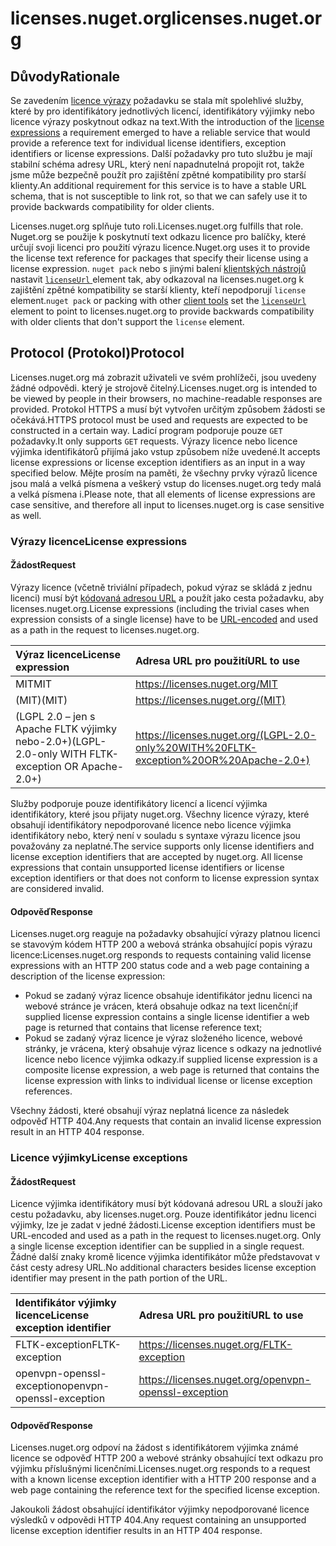 # <a name="licensesnugetorg"></a><span data-ttu-id="77455-101">licenses.nuget.org</span><span class="sxs-lookup"><span data-stu-id="77455-101">licenses.nuget.org</span></span>

## <a name="rationale"></a><span data-ttu-id="77455-102">Důvody</span><span class="sxs-lookup"><span data-stu-id="77455-102">Rationale</span></span>

<span data-ttu-id="77455-103">Se zavedením [licence výrazy](nuspec.md#license) požadavku se stala mít spolehlivé služby, které by pro identifikátory jednotlivých licencí, identifikátory výjimky nebo licence výrazy poskytnout odkaz na text.</span><span class="sxs-lookup"><span data-stu-id="77455-103">With the introduction of the [license expressions](nuspec.md#license) a requirement emerged to have a reliable service that would provide a reference text for individual license identifiers, exception identifiers or license expressions.</span></span>
<span data-ttu-id="77455-104">Další požadavky pro tuto službu je mají stabilní schéma adresy URL, který není napadnutelná propojit rot, takže jsme může bezpečně použít pro zajištění zpětné kompatibility pro starší klienty.</span><span class="sxs-lookup"><span data-stu-id="77455-104">An additional requirement for this service is to have a stable URL schema, that is not susceptible to link rot, so that we can safely use it to provide backwards compatibility for older clients.</span></span>

<span data-ttu-id="77455-105">Licenses.nuget.org splňuje tuto roli.</span><span class="sxs-lookup"><span data-stu-id="77455-105">Licenses.nuget.org fulfills that role.</span></span> <span data-ttu-id="77455-106">Nuget.org se použije k poskytnutí text odkazu licence pro balíčky, které určují svoji licenci pro použití výrazu licence.</span><span class="sxs-lookup"><span data-stu-id="77455-106">Nuget.org uses it to provide the license text reference for packages that specify their license using a license expression.</span></span> <span data-ttu-id="77455-107">`nuget pack` nebo s jinými balení [klientských nástrojů](https://docs.microsoft.com/en-us/nuget/install-nuget-client-tools) nastavit [ `licenseUrl` ](nuspec.md#licenseurl) element tak, aby odkazoval na licenses.nuget.org k zajištění zpětné kompatibility se starší klienty, kteří nepodporují `license` element.</span><span class="sxs-lookup"><span data-stu-id="77455-107">`nuget pack` or packing with other [client tools](https://docs.microsoft.com/en-us/nuget/install-nuget-client-tools) set the [`licenseUrl`](nuspec.md#licenseurl) element to point to licenses.nuget.org to provide backwards compatibility with older clients that don't support the `license` element.</span></span>

## <a name="protocol"></a><span data-ttu-id="77455-108">Protocol (Protokol)</span><span class="sxs-lookup"><span data-stu-id="77455-108">Protocol</span></span>

<span data-ttu-id="77455-109">Licenses.nuget.org má zobrazit uživateli ve svém prohlížeči, jsou uvedeny žádné odpovědi. který je strojově čitelný.</span><span class="sxs-lookup"><span data-stu-id="77455-109">Licenses.nuget.org is intended to be viewed by people in their browsers, no machine-readable responses are provided.</span></span>
<span data-ttu-id="77455-110">Protokol HTTPS a musí být vytvořen určitým způsobem žádosti se očekává.</span><span class="sxs-lookup"><span data-stu-id="77455-110">HTTPS protocol must be used and requests are expected to be constructed in a certain way.</span></span> <span data-ttu-id="77455-111">Ladicí program podporuje pouze `GET` požadavky.</span><span class="sxs-lookup"><span data-stu-id="77455-111">It only supports `GET` requests.</span></span>
<span data-ttu-id="77455-112">Výrazy licence nebo licence výjimka identifikátorů přijímá jako vstup způsobem níže uvedené.</span><span class="sxs-lookup"><span data-stu-id="77455-112">It accepts license expressions or license exception identifiers as an input in a way specified below.</span></span> <span data-ttu-id="77455-113">Mějte prosím na paměti, že všechny prvky výrazů licence jsou malá a velká písmena a veškerý vstup do licenses.nuget.org tedy malá a velká písmena i.</span><span class="sxs-lookup"><span data-stu-id="77455-113">Please note, that all elements of license expressions are case sensitive, and therefore all input to licenses.nuget.org is case sensitive as well.</span></span>

### <a name="license-expressions"></a><span data-ttu-id="77455-114">Výrazy licence</span><span class="sxs-lookup"><span data-stu-id="77455-114">License expressions</span></span>

#### <a name="request"></a><span data-ttu-id="77455-115">Žádost</span><span class="sxs-lookup"><span data-stu-id="77455-115">Request</span></span>

<span data-ttu-id="77455-116">Výrazy licence (včetně triviální případech, pokud výraz se skládá z jednu licenci) musí být [kódovaná adresou URL](https://tools.ietf.org/html/rfc3986#section-2.1) a použít jako cesta požadavku, aby licenses.nuget.org.</span><span class="sxs-lookup"><span data-stu-id="77455-116">License expressions (including the trivial cases when expression consists of a single license) have to be [URL-encoded](https://tools.ietf.org/html/rfc3986#section-2.1) and used as a path in the request to licenses.nuget.org.</span></span>

| <span data-ttu-id="77455-117">Výraz licence</span><span class="sxs-lookup"><span data-stu-id="77455-117">License expression</span></span> | <span data-ttu-id="77455-118">Adresa URL pro použití</span><span class="sxs-lookup"><span data-stu-id="77455-118">URL to use</span></span> |
|:---|:---|
<span data-ttu-id="77455-119">MIT</span><span class="sxs-lookup"><span data-stu-id="77455-119">MIT</span></span>                                                | https://licenses.nuget.org/MIT
<span data-ttu-id="77455-120">(MIT)</span><span class="sxs-lookup"><span data-stu-id="77455-120">(MIT)</span></span>                                              | https://licenses.nuget.org/(MIT)
<span data-ttu-id="77455-121">(LGPL 2.0 – jen s Apache FLTK výjimky nebo-2.0+)</span><span class="sxs-lookup"><span data-stu-id="77455-121">(LGPL-2.0-only WITH FLTK-exception OR Apache-2.0+)</span></span> | https://licenses.nuget.org/(LGPL-2.0-only%20WITH%20FLTK-exception%20OR%20Apache-2.0+)

<span data-ttu-id="77455-122">Služby podporuje pouze identifikátory licencí a licencí výjimka identifikátory, které jsou přijaty nuget.org. Všechny licence výrazy, které obsahují identifikátory nepodporované licence nebo licence výjimka identifikátory nebo, který není v souladu s syntaxe výrazu licence jsou považovány za neplatné.</span><span class="sxs-lookup"><span data-stu-id="77455-122">The service supports only license identifiers and license exception identifiers that are accepted by nuget.org. All license expressions that contain unsupported license identifiers or license exception identifiers or that does not conform to license expression syntax are considered invalid.</span></span>

#### <a name="response"></a><span data-ttu-id="77455-123">Odpověď</span><span class="sxs-lookup"><span data-stu-id="77455-123">Response</span></span>

<span data-ttu-id="77455-124">Licenses.nuget.org reaguje na požadavky obsahující výrazy platnou licenci se stavovým kódem HTTP 200 a webová stránka obsahující popis výrazu licence:</span><span class="sxs-lookup"><span data-stu-id="77455-124">Licenses.nuget.org responds to requests containing valid license expressions with an HTTP 200 status code and a web page containing a description of the license expression:</span></span>
* <span data-ttu-id="77455-125">Pokud se zadaný výraz licence obsahuje identifikátor jednu licenci na webové stránce je vrácen, která obsahuje odkaz na text licenční;</span><span class="sxs-lookup"><span data-stu-id="77455-125">if supplied license expression contains a single license identifier a web page is returned that contains that license reference text;</span></span>
* <span data-ttu-id="77455-126">Pokud se zadaný výraz licence je výraz složeného licence, webové stránky, je vrácena, který obsahuje výraz licence s odkazy na jednotlivé licence nebo licence výjimka odkazy.</span><span class="sxs-lookup"><span data-stu-id="77455-126">if supplied license expression is a composite license expression, a web page is returned that contains the license expression with links to individual license or license exception references.</span></span>

<span data-ttu-id="77455-127">Všechny žádosti, které obsahují výraz neplatná licence za následek odpověď HTTP 404.</span><span class="sxs-lookup"><span data-stu-id="77455-127">Any requests that contain an invalid license expression result in an HTTP 404 response.</span></span>

### <a name="license-exceptions"></a><span data-ttu-id="77455-128">Licence výjimky</span><span class="sxs-lookup"><span data-stu-id="77455-128">License exceptions</span></span>

#### <a name="request"></a><span data-ttu-id="77455-129">Žádost</span><span class="sxs-lookup"><span data-stu-id="77455-129">Request</span></span>

<span data-ttu-id="77455-130">Licence výjimka identifikátory musí být kódovaná adresou URL a slouží jako cestu požadavku, aby licenses.nuget.org. Pouze identifikátor jednu licenci výjimky, lze je zadat v jedné žádosti.</span><span class="sxs-lookup"><span data-stu-id="77455-130">License exception identifiers must be URL-encoded and used as a path in the request to licenses.nuget.org. Only a single license exception identifier can be supplied in a single request.</span></span> <span data-ttu-id="77455-131">Žádné další znaky kromě licence výjimka identifikátor může představovat v část cesty adresy URL.</span><span class="sxs-lookup"><span data-stu-id="77455-131">No additional characters besides license exception identifier may present in the path portion of the URL.</span></span>

| <span data-ttu-id="77455-132">Identifikátor výjimky licence</span><span class="sxs-lookup"><span data-stu-id="77455-132">License exception identifier</span></span> | <span data-ttu-id="77455-133">Adresa URL pro použití</span><span class="sxs-lookup"><span data-stu-id="77455-133">URL to use</span></span> |
|:---|:---|
<span data-ttu-id="77455-134">FLTK-exception</span><span class="sxs-lookup"><span data-stu-id="77455-134">FLTK-exception</span></span>            | https://licenses.nuget.org/FLTK-exception
<span data-ttu-id="77455-135">openvpn-openssl-exception</span><span class="sxs-lookup"><span data-stu-id="77455-135">openvpn-openssl-exception</span></span> | https://licenses.nuget.org/openvpn-openssl-exception

#### <a name="response"></a><span data-ttu-id="77455-136">Odpověď</span><span class="sxs-lookup"><span data-stu-id="77455-136">Response</span></span>

<span data-ttu-id="77455-137">Licenses.nuget.org odpoví na žádost s identifikátorem výjimka známé licence se odpověď HTTP 200 a webové stránky obsahující text odkazu pro výjimku příslušnými licenčními.</span><span class="sxs-lookup"><span data-stu-id="77455-137">Licenses.nuget.org responds to a request with a known license exception identifier with a HTTP 200 response and a web page containing the reference text for the specified license exception.</span></span>

<span data-ttu-id="77455-138">Jakoukoli žádost obsahující identifikátor výjimky nepodporované licence výsledků v odpovědi HTTP 404.</span><span class="sxs-lookup"><span data-stu-id="77455-138">Any request containing an unsupported license exception identifier results in an HTTP 404 response.</span></span>